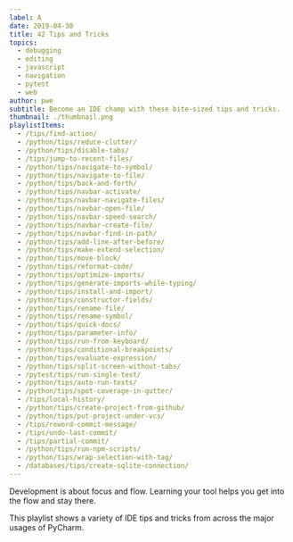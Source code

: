 ```yaml
---
label: A
date: 2019-04-30
title: 42 Tips and Tricks
topics:
  - debugging
  - editing
  - javascript
  - navigation
  - pytest
  - web
author: pwe
subtitle: Become an IDE champ with these bite-sized tips and tricks.
thumbnail: ./thumbnail.png
playlistItems:
  - /tips/find-action/
  - /python/tips/reduce-clutter/
  - /python/tips/disable-tabs/
  - /tips/jump-to-recent-files/
  - /python/tips/navigate-to-symbol/
  - /python/tips/navigate-to-file/
  - /python/tips/back-and-forth/
  - /python/tips/navbar-activate/
  - /python/tips/navbar-navigate-files/
  - /python/tips/navbar-open-file/
  - /python/tips/navbar-speed-search/
  - /python/tips/navbar-create-file/
  - /python/tips/navbar-find-in-path/
  - /python/tips/add-line-after-before/
  - /python/tips/make-extend-selection/
  - /python/tips/move-block/
  - /python/tips/reformat-code/
  - /python/tips/optimize-imports/
  - /python/tips/generate-imports-while-typing/
  - /python/tips/install-and-import/
  - /python/tips/constructor-fields/
  - /python/tips/rename-file/
  - /python/tips/rename-symbol/
  - /python/tips/quick-docs/
  - /python/tips/parameter-info/
  - /python/tips/run-from-keyboard/
  - /python/tips/conditional-breakpoints/
  - /python/tips/evaluate-expression/
  - /python/tips/split-screen-without-tabs/
  - /pytest/tips/run-single-test/
  - /python/tips/auto-run-tests/
  - /python/tips/spot-coverage-in-gutter/
  - /tips/local-history/
  - /python/tips/create-project-from-github/
  - /python/tips/put-project-under-vcs/
  - /tips/reword-commit-message/
  - /tips/undo-last-commit/
  - /tips/partial-commit/
  - /python/tips/run-npm-scripts/
  - /python/tips/wrap-selection-with-tag/
  - /databases/tips/create-sqlite-connection/
---
```


Development is about focus and flow. Learning your tool helps you get
into the flow and stay there.

This playlist shows a variety of IDE tips and tricks from across the
major usages of PyCharm.
